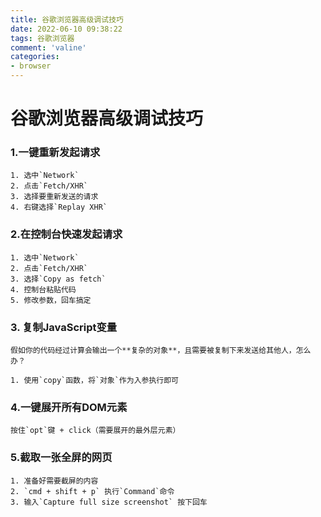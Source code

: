 ```yaml
---
title: 谷歌浏览器高级调试技巧
date: 2022-06-10 09:38:22
tags: 谷歌浏览器
comment: 'valine'
categories: 
- browser
---
```



# 谷歌浏览器高级调试技巧

### 1.一键重新发起请求

```
1. 选中`Network`
2. 点击`Fetch/XHR`
3. 选择要重新发送的请求
4. 右键选择`Replay XHR`
```



### 2.在控制台快速发起请求

```
1. 选中`Network`
2. 点击`Fetch/XHR`
3. 选择`Copy as fetch`
4. 控制台粘贴代码
5. 修改参数，回车搞定
```



### 3. 复制JavaScript变量

```
假如你的代码经过计算会输出一个**复杂的对象**，且需要被复制下来发送给其他人，怎么办？

1. 使用`copy`函数，将`对象`作为入参执行即可
```



### 4.一键展开所有DOM元素

```
按住`opt`键 + click（需要展开的最外层元素）
```



### 5.截取一张全屏的网页

```
1. 准备好需要截屏的内容
2. `cmd + shift + p` 执行`Command`命令
3. 输入`Capture full size screenshot` 按下回车
```



